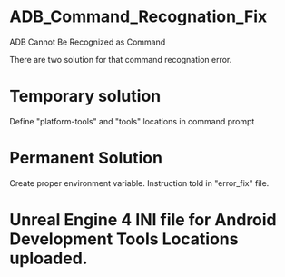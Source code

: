 # ADB_Command_Recognation_Fix
ADB Cannot Be Recognized as Command

There are two solution for that command recognation error.
# Temporary solution
Define "platform-tools" and "tools" locations in command prompt

# Permanent Solution
Create proper environment variable. Instruction told in "error_fix" file.

# Unreal Engine 4 INI file for Android Development Tools Locations uploaded. 
